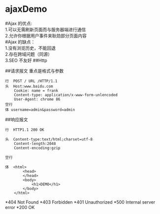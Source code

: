 # ajaxDemo
#Ajax 的优点: 
  <br>1.可以无需刷新页面而与服务器端进行通信<br>
  2.允许你根据用户事件来耿勋部分页面内容<br>
#Ajax 的缺点： 
  <br>1.没有浏览历史，不能回退 <br>
  2.存在跨域问题（同源）<br>
  3.SEO 不友好
##Http

##请求报文
重点是格式与参数

```
行  POST / URL /HTTP/1.1
头  Host:www.baidu.com
    Cookie: name = frank
    Content-type: application/x-www-form-unlencoded
    User-Agent: chrome 86
空行
体 username=admin&password=admin
```

##响应报文

```
行  HTTP1.1 200 OK

头  Content-type:text/html;charset=utf-8
    Content-length:2048
    Content-encoding:gzip

空行

体  <html>
        <head>
        </head>
        <body>
            <h1>DEMO</h1>
        </body>
    </html>
```

*404 Not Found
*403 Forbidden
*401 Unauthorized
*500 Internal server error
*200 OK

